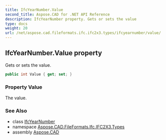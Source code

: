 ```yaml
---
title: IfcYearNumber.Value
second_title: Aspose.CAD for .NET API Reference
description: IfcYearNumber property. Gets or sets the value
type: docs
weight: 20
url: /net/aspose.cad.fileformats.ifc.ifc2x3.types/ifcyearnumber/value/
---
```

## IfcYearNumber.Value property

Gets or sets the value.

```csharp
public int Value { get; set; }
```

### Property Value

The value.

### See Also

* class [IfcYearNumber](../)
* namespace [Aspose.CAD.FileFormats.Ifc.IFC2X3.Types](../../ifcyearnumber/)
* assembly [Aspose.CAD](../../../)


